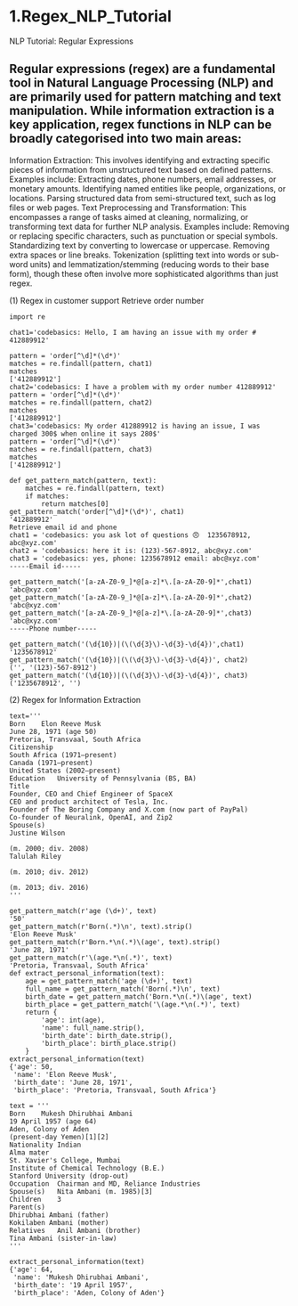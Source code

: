 # 1.Regex_NLP_Tutorial
NLP Tutorial: Regular Expressions
## Regular expressions (regex) are a fundamental tool in Natural Language Processing (NLP) and are primarily used for pattern matching and text manipulation. While information extraction is a key application, regex functions in NLP can be broadly categorised into two main areas:
Information Extraction:
This involves identifying and extracting specific pieces of information from unstructured text based on defined patterns. Examples include:
Extracting dates, phone numbers, email addresses, or monetary amounts.
Identifying named entities like people, organizations, or locations.
Parsing structured data from semi-structured text, such as log files or web pages.
Text Preprocessing and Transformation:
This encompasses a range of tasks aimed at cleaning, normalizing, or transforming text data for further NLP analysis. Examples include:
Removing or replacing specific characters, such as punctuation or special symbols.
Standardizing text by converting to lowercase or uppercase.
Removing extra spaces or line breaks.
Tokenization (splitting text into words or sub-word units) and lemmatization/stemming (reducing words to their base form), though these often involve more sophisticated algorithms than just regex.





(1) Regex in customer support
Retrieve order number
```
import re

chat1='codebasics: Hello, I am having an issue with my order # 412889912'

pattern = 'order[^\d]*(\d*)'
matches = re.findall(pattern, chat1)
matches
['412889912']
chat2='codebasics: I have a problem with my order number 412889912'
pattern = 'order[^\d]*(\d*)'
matches = re.findall(pattern, chat2)
matches
['412889912']
chat3='codebasics: My order 412889912 is having an issue, I was charged 300$ when online it says 280$'
pattern = 'order[^\d]*(\d*)'
matches = re.findall(pattern, chat3)
matches
['412889912']
```
```
def get_pattern_match(pattern, text):
    matches = re.findall(pattern, text)
    if matches:
        return matches[0]
get_pattern_match('order[^\d]*(\d*)', chat1)
'412889912'
Retrieve email id and phone
chat1 = 'codebasics: you ask lot of questions 😠  1235678912, abc@xyz.com'
chat2 = 'codebasics: here it is: (123)-567-8912, abc@xyz.com'
chat3 = 'codebasics: yes, phone: 1235678912 email: abc@xyz.com'
-----Email id-----

get_pattern_match('[a-zA-Z0-9_]*@[a-z]*\.[a-zA-Z0-9]*',chat1)
'abc@xyz.com'
get_pattern_match('[a-zA-Z0-9_]*@[a-z]*\.[a-zA-Z0-9]*',chat2)
'abc@xyz.com'
get_pattern_match('[a-zA-Z0-9_]*@[a-z]*\.[a-zA-Z0-9]*',chat3)
'abc@xyz.com'
-----Phone number-----
```
```
get_pattern_match('(\d{10})|(\(\d{3}\)-\d{3}-\d{4})',chat1)
'1235678912'
get_pattern_match('(\d{10})|(\(\d{3}\)-\d{3}-\d{4})', chat2)
('', '(123)-567-8912')
get_pattern_match('(\d{10})|(\(\d{3}\)-\d{3}-\d{4})', chat3)
('1235678912', '')
```
(2) Regex for Information Extraction
```
text='''
Born	Elon Reeve Musk
June 28, 1971 (age 50)
Pretoria, Transvaal, South Africa
Citizenship	
South Africa (1971–present)
Canada (1971–present)
United States (2002–present)
Education	University of Pennsylvania (BS, BA)
Title	
Founder, CEO and Chief Engineer of SpaceX
CEO and product architect of Tesla, Inc.
Founder of The Boring Company and X.com (now part of PayPal)
Co-founder of Neuralink, OpenAI, and Zip2
Spouse(s)	
Justine Wilson
​
​(m. 2000; div. 2008)​
Talulah Riley
​
​(m. 2010; div. 2012)​
​
​(m. 2013; div. 2016)
'''
```
```
get_pattern_match(r'age (\d+)', text)
'50'
get_pattern_match(r'Born(.*)\n', text).strip()
'Elon Reeve Musk'
get_pattern_match(r'Born.*\n(.*)\(age', text).strip()
'June 28, 1971'
get_pattern_match(r'\(age.*\n(.*)', text)
'Pretoria, Transvaal, South Africa'
def extract_personal_information(text):
    age = get_pattern_match('age (\d+)', text)
    full_name = get_pattern_match('Born(.*)\n', text)
    birth_date = get_pattern_match('Born.*\n(.*)\(age', text)
    birth_place = get_pattern_match('\(age.*\n(.*)', text)
    return {
        'age': int(age),
        'name': full_name.strip(),
        'birth_date': birth_date.strip(),
        'birth_place': birth_place.strip()
    }
extract_personal_information(text)
{'age': 50,
 'name': 'Elon Reeve Musk',
 'birth_date': 'June 28, 1971',
 'birth_place': 'Pretoria, Transvaal, South Africa'}
```
```
text = '''
Born	Mukesh Dhirubhai Ambani
19 April 1957 (age 64)
Aden, Colony of Aden
(present-day Yemen)[1][2]
Nationality	Indian
Alma mater	
St. Xavier's College, Mumbai
Institute of Chemical Technology (B.E.)
Stanford University (drop-out)
Occupation	Chairman and MD, Reliance Industries
Spouse(s)	Nita Ambani ​(m. 1985)​[3]
Children	3
Parent(s)	
Dhirubhai Ambani (father)
Kokilaben Ambani (mother)
Relatives	Anil Ambani (brother)
Tina Ambani (sister-in-law)
'''
```
```
extract_personal_information(text)
{'age': 64,
 'name': 'Mukesh Dhirubhai Ambani',
 'birth_date': '19 April 1957',
 'birth_place': 'Aden, Colony of Aden'}
```
